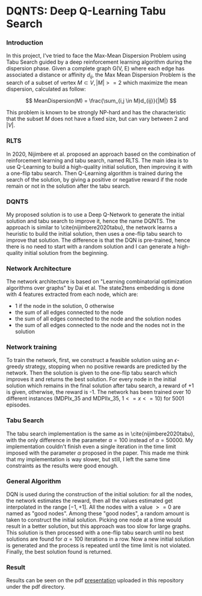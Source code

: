 # DQNTS: Deep Q-Learning Tabu Search
### Introduction
In this project, I've tried to face the Max-Mean Dispersion Problem using Tabu Search guided by a deep reinforcement learning algorithm during the dispersion phase.
Given a complete graph G(V, E) where each edge has associated a distance or affinity $d_{ij}$, the Max Mean Dispersion Problem is the search of a subset of vertex $M \subset V, |M| >= 2$ which maximize the mean dispersion, calculated as follow:

$$
MeanDispersion(M) = \frac{\sum_{i,j \in M}d_{ij}}{|M|}
$$

This problem is known to be strongly NP-hard and has the characteristic that the subset $M$ does not have a fixed size, but can vary between $2$ and $|V|$.

### RLTS
In 2020, Nijimbere et al. proposed an approach based on the
combination of reinforcement learning and tabu search, named RLTS. The main idea is to use Q-Learning to build a high-quality initial solution, then improving it with a one-flip tabu search. Then Q-Learning algorithm is trained during the search of the solution, by giving a positive or negative reward if the node remain or not in the solution after the tabu search.

### DQNTS
My proposed solution is to use a Deep Q-Network to generate the initial solution and tabu search to improve it, hence the name DQNTS. The approach is similar to \cite{nijimbere2020tabu}, the network learns a heuristic to build the initial solution, then uses a one-flip tabu search to improve that solution. The difference is that the DQN is pre-trained, hence there is no need to start with a random solution and I can generate a high-quality initial solution from the beginning.

### Network Architecture
The network architecture is based on "Learning combinatorial optimization algorithms over graphs" by Dai et al.
The state2tens embedding is done with 4 features extracted from each node, which are:
- 1 if the node in the solution, 0 otherwise
- the sum of all edges connected to the node
- the sum of all edges connected to the node and the solution nodes
- the sum of all edges connected to the node and the nodes not in the solution

### Network training
To train the network, first, we construct a feasible solution using an $\epsilon$-greedy strategy, stopping when no positive rewards are predicted by the network.  Then the solution is given to the one-flip tabu search which
improves it and returns the best solution. For every node in the initial solution which remains in the final solution after tabu search, a reward of +1 is given, otherwise, the reward is -1. The network has been trained over 10 different instances (MDPIx\_35 and MDPIIx\_35, $1 <= x <= 10$) for 5001 episodes.

### Tabu Search
The tabu search implementation is the same as in \cite{nijimbere2020tabu}, with the only difference in the parameter $\alpha = 100$ instead of $\alpha = 50000$. My implementation couldn't finish even a single iteration in the time limit imposed with the parameter $\alpha$ proposed in the paper. This made me think that my implementation is way slower, but still, I left the same time constraints as the results were good enough.

### General Algorithm
DQN is used during the construction of the initial solution:
for all the nodes, the network estimates the reward, then all the values estimated get interpolated in the range $[-1,+1]$. All the nodes with a value $>= 0$ are named as "good nodes". Among these "good nodes", a random amount is taken to construct the initial solution. Picking one node at a time would result in a better solution, but this approach was too slow for large graphs. This solution is then processed with a one-flip tabu search until no best solutions are found for $\alpha = 100$ iterations in a row.  Now a new initial solution is generated and the process is repeated until the time limit is not violated. Finally, the best solution found is returned.

### Result
Results can be seen on the pdf [presentation](https://github.com/LucaLumetti/DQNTS/blob/main/pdf/main.pdf) uploaded in this repository under the pdf directory.
